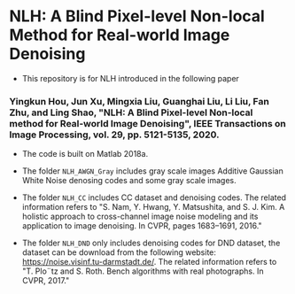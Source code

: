# NLH: A Blind Pixel-level Non-local Method for Real-world Image Denoising
* This repository is for NLH introduced in the following paper

### Yingkun Hou, Jun Xu, Mingxia Liu, Guanghai Liu, Li Liu, Fan Zhu, and Ling Shao, "NLH: A Blind Pixel-level Non-local method for Real-world Image Denoising", IEEE Transactions on Image Processing, vol. 29, pp. 5121-5135, 2020.

* The code is built on Matlab 2018a.

* The folder `NLH_AWGN_Gray` includes gray scale images Additive Gaussian White Noise denosing codes and some gray scale images.

* The folder `NLH_CC` includes CC dataset and denoising codes. The related information refers to "S. Nam, Y. Hwang, Y.  Matsushita, and S. J. Kim. A holistic approach to cross-channel image noise modeling and its application to image
denoising. In CVPR, pages 1683–1691, 2016."

* The folder `NLH_DND` only includes denoising codes for DND dataset, the dataset can be download from the following website:     https://noise.visinf.tu-darmstadt.de/. The related information refers to "T.  Plo¨tz  and  S.  Roth.   Bench                                 algorithms  with  real photographs.  In CVPR, 2017."
 
